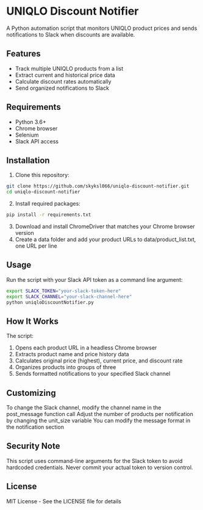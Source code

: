 # UNIQLO Discount Notifier

A Python automation script that monitors UNIQLO product prices and sends notifications to Slack when discounts are available.

## Features
- Track multiple UNIQLO products from a list
- Extract current and historical price data
- Calculate discount rates automatically
- Send organized notifications to Slack

## Requirements
- Python 3.6+
- Chrome browser
- Selenium
- Slack API access

## Installation
1. Clone this repository:
```bash
git clone https://github.com/skyksl066/uniqlo-discount-notifier.git
cd uniqlo-discount-notifier
```
2. Install required packages:
```bash
pip install -r requirements.txt
```
3. Download and install ChromeDriver that matches your Chrome browser version
4. Create a data folder and add your product URLs to data/product_list.txt, one URL per line

## Usage
Run the script with your Slack API token as a command line argument:
```bash
export SLACK_TOKEN="your-slack-token-here"
export SLACK_CHANNEL="your-slack-channel-here"
python uniqloDiscountNotifier.py
```

## How It Works
The script:
1. Opens each product URL in a headless Chrome browser
2. Extracts product name and price history data
3. Calculates original price (highest), current price, and discount rate
4. Organizes products into groups of three
5. Sends formatted notifications to your specified Slack channel

## Customizing
To change the Slack channel, modify the channel name in the post_message function call
Adjust the number of products per notification by changing the unit_size variable
You can modify the message format in the notification section

## Security Note
This script uses command-line arguments for the Slack token to avoid hardcoded credentials. Never commit your actual token to version control.

## License
MIT License - See the LICENSE file for details
